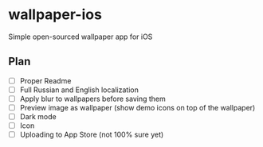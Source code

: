 # wallpaper-ios
Simple open-sourced wallpaper app for iOS

## Plan
- [ ] Proper Readme
- [ ] Full Russian and English localization
- [ ] Apply blur to wallpapers before saving them
- [ ] Preview image as wallpaper (show demo icons on top of the wallpaper)
- [ ] Dark mode
- [ ] Icon
- [ ] Uploading to App Store (not 100% sure yet)
